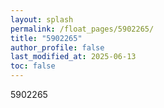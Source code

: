 ```yaml
---
layout: splash
permalink: /float_pages/5902265/
title: "5902265"
author_profile: false
last_modified_at: 2025-06-13
toc: false
---
```

 
5902265
